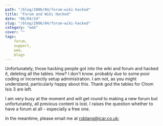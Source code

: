 ```yaml
---
path: "/blog/2006/04/forum-wiki-hacked"
title: "Forum and Wiki Hacked"
date: "06/04/24"
slug: "/blog/2006/04/forum-wiki-hacked"
category: "web"
cover: ""
tags:
    forum,
    support,
    web,
    blogs
---
```

Unfortunately, those hacking people got into the wiki and forum and hacked it, deleting all the tables. How? I don't know. probably due to some poor coding or incorrectly setup administration. I am not, as you might understand, particularly happy about this. Thank god the tables for Chom Isis 3 are left. 
		
I am very busy at the moment and will get round to making a new forum but unfortunately, all previous content is lost. I raises the question whether to have a forum at all - especially a free one.

In the meantime, please email me at [roblang@icar.co.uk](mailto:roblang@icar.co.uk);